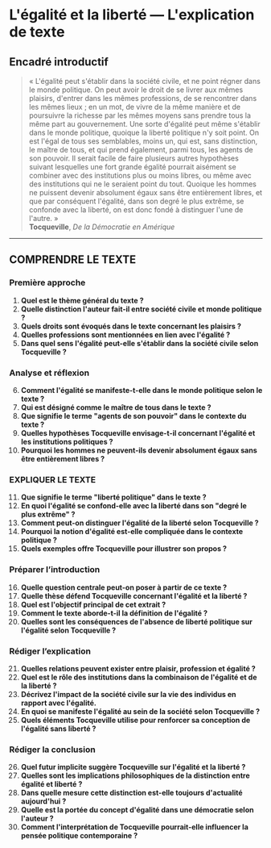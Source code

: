 # L'égalité et la liberté — L'explication de texte

## Encadré introductif
> « L'égalité peut s'établir dans la société civile, et ne point régner dans le monde politique. On peut avoir le droit de se livrer aux mêmes plaisirs, d'entrer dans les mêmes professions, de se rencontrer dans les mêmes lieux ; en un mot, de vivre de la même manière et de poursuivre la richesse par les mêmes moyens sans prendre tous la même part au gouvernement. Une sorte d'égalité peut même s'établir dans le monde politique, quoique la liberté politique n'y soit point. On est l'égal de tous ses semblables, moins un, qui est, sans distinction, le maître de tous, et qui prend également, parmi tous, les agents de son pouvoir. Il serait facile de faire plusieurs autres hypothèses suivant lesquelles une fort grande égalité pourrait aisément se combiner avec des institutions plus ou moins libres, ou même avec des institutions qui ne le seraient point du tout. Quoique les hommes ne puissent devenir absolument égaux sans être entièrement libres, et que par conséquent l'égalité, dans son degré le plus extrême, se confonde avec la liberté, on est donc fondé à distinguer l'une de l'autre. »  
> **Tocqueville**, *De la Démocratie en Amérique*

---

## COMPRENDRE LE TEXTE

### Première approche

1. **Quel est le thème général du texte ?**  
2. **Quelle distinction l'auteur fait-il entre société civile et monde politique ?**  
3. **Quels droits sont évoqués dans le texte concernant les plaisirs ?**  
4. **Quelles professions sont mentionnées en lien avec l'égalité ?**  
5. **Dans quel sens l'égalité peut-elle s'établir dans la société civile selon Tocqueville ?**  

### Analyse et réflexion

6. **Comment l'égalité se manifeste-t-elle dans le monde politique selon le texte ?**  
7. **Qui est désigné comme le maître de tous dans le texte ?**  
8. **Que signifie le terme "agents de son pouvoir" dans le contexte du texte ?**  
9. **Quelles hypothèses Tocqueville envisage-t-il concernant l'égalité et les institutions politiques ?**  
10. **Pourquoi les hommes ne peuvent-ils devenir absolument égaux sans être entièrement libres ?**  

### EXPLIQUER LE TEXTE

11. **Que signifie le terme "liberté politique" dans le texte ?**  
12. **En quoi l'égalité se confond-elle avec la liberté dans son "degré le plus extrême" ?**  
13. **Comment peut-on distinguer l'égalité de la liberté selon Tocqueville ?**  
14. **Pourquoi la notion d'égalité est-elle compliquée dans le contexte politique ?**  
15. **Quels exemples offre Tocqueville pour illustrer son propos ?**  

### Préparer l’introduction

16. **Quelle question centrale peut-on poser à partir de ce texte ?**  
17. **Quelle thèse défend Tocqueville concernant l'égalité et la liberté ?**  
18. **Quel est l'objectif principal de cet extrait ?**  
19. **Comment le texte aborde-t-il la définition de l'égalité ?**  
20. **Quelles sont les conséquences de l'absence de liberté politique sur l'égalité selon Tocqueville ?**  

### Rédiger l’explication

21. **Quelles relations peuvent exister entre plaisir, profession et égalité ?**  
22. **Quel est le rôle des institutions dans la combinaison de l'égalité et de la liberté ?**  
23. **Décrivez l'impact de la société civile sur la vie des individus en rapport avec l'égalité.**  
24. **En quoi se manifeste l'égalité au sein de la société selon Tocqueville ?**  
25. **Quels éléments Tocqueville utilise pour renforcer sa conception de l'égalité sans liberté ?**  

### Rédiger la conclusion

26. **Quel futur implicite suggère Tocqueville sur l'égalité et la liberté ?**  
27. **Quelles sont les implications philosophiques de la distinction entre égalité et liberté ?**  
28. **Dans quelle mesure cette distinction est-elle toujours d'actualité aujourd'hui ?**  
29. **Quelle est la portée du concept d'égalité dans une démocratie selon l'auteur ?**  
30. **Comment l'interprétation de Tocqueville pourrait-elle influencer la pensée politique contemporaine ?**  